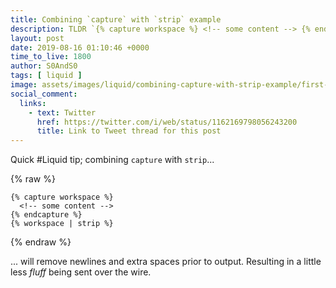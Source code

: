 ```yaml
---
title: Combining `capture` with `strip` example
description: TLDR `{% capture workspace %} <!-- some content --> {% endcapture %} {% workspace | strip %}`
layout: post
date: 2019-08-16 01:10:46 +0000
time_to_live: 1800
author: S0AndS0
tags: [ liquid ]
image: assets/images/liquid/combining-capture-with-strip-example/first-code-block.png
social_comment:
  links:
    - text: Twitter
      href: https://twitter.com/i/web/status/1162169798056243200
      title: Link to Tweet thread for this post
---
```




Quick #Liquid tip; combining `capture` with `strip`...

{% raw %}
```liquid
{% capture workspace %}
  <!-- some content -->
{% endcapture %}
{% workspace | strip %}
```
{% endraw %}

... will remove newlines and extra spaces prior to output. Resulting in a
little less _fluff_ being sent over the wire.
